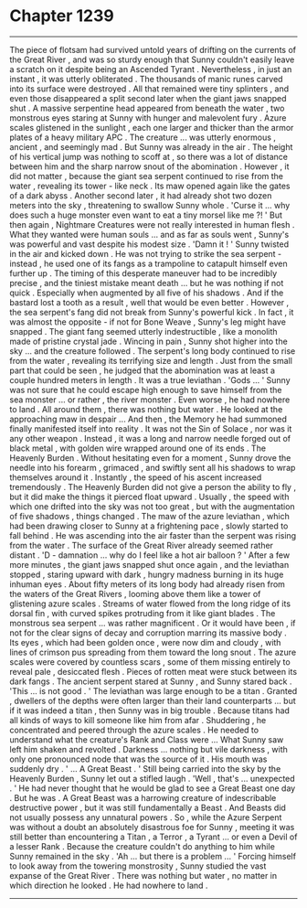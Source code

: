 
# Chapter 1239


---

The piece of flotsam had survived untold years of drifting on the currents of the Great River , and was so sturdy enough that Sunny couldn't easily leave a scratch on it despite being an Ascended Tyrant . Nevertheless , in just an instant , it was utterly obliterated .
The thousands of manic runes carved into its surface were destroyed . All that remained were tiny splinters , and even those disappeared a split second later when the giant jaws snapped shut .
A massive serpentine head appeared from beneath the water , two monstrous eyes staring at Sunny with hunger and malevolent fury . Azure scales glistened in the sunlight , each one larger and thicker than the armor plates of a heavy military APC . The creature ... was utterly enormous , ancient , and seemingly mad .
But Sunny was already in the air .
The height of his vertical jump was nothing to scoff at , so there was a lot of distance between him and the sharp narrow snout of the abomination . However , it did not matter , because the giant sea serpent continued to rise from the water , revealing its tower - like neck .
Its maw opened again like the gates of a dark abyss .
Another second later , it had already shot two dozen meters into the sky , threatening to swallow Sunny whole .
'Curse it ... why does such a huge monster even want to eat a tiny morsel like me ?! '
But then again , Nightmare Creatures were not really interested in human flesh . What they wanted were human souls ... and as far as souls went , Sunny's was powerful and vast despite his modest size .
'Damn it ! '
Sunny twisted in the air and kicked down . He was not trying to strike the sea serpent - instead , he used one of its fangs as a trampoline to catapult himself even further up . The timing of this desperate maneuver had to be incredibly precise , and the tiniest mistake meant death ... but he was nothing if not quick . Especially when augmented by all five of his shadows .
And if the bastard lost a tooth as a result , well that would be even better .
However , the sea serpent's fang did not break from Sunny's powerful kick . In fact , it was almost the opposite - if not for Bone Weave , Sunny's leg might have snapped . The giant fang seemed utterly indestructible , like a monolith made of pristine crystal jade .
Wincing in pain , Sunny shot higher into the sky ... and the creature followed . The serpent's long body continued to rise from the water , revealing its terrifying size and length . Just from the small part that could be seen , he judged that the abomination was at least a couple hundred meters in length .
It was a true leviathan .
'Gods ... '
Sunny was not sure that he could escape high enough to save himself from the sea monster ... or rather , the river monster . Even worse , he had nowhere to land . All around them , there was nothing but water .
He looked at the approaching maw in despair ...
And then , the Memory he had summoned finally manifested itself into reality .
It was not the Sin of Solace , nor was it any other weapon .
Instead , it was a long and narrow needle forged out of black metal , with golden wire wrapped around one of its ends .
The Heavenly Burden .
Without hesitating even for a moment , Sunny drove the needle into his forearm , grimaced , and swiftly sent all his shadows to wrap themselves around it . Instantly , the speed of his ascent increased tremendously .
The Heavenly Burden did not give a person the ability to fly , but it did make the things it pierced float upward . Usually , the speed with which one drifted into the sky was not too great , but with the augmentation of five shadows , things changed .
The maw of the azure leviathan , which had been drawing closer to Sunny at a frightening pace , slowly started to fall behind . He was ascending into the air faster than the serpent was rising from the water .
The surface of the Great River already seemed rather distant .
'D - damnation ... why do I feel like a hot air balloon ? '
After a few more minutes , the giant jaws snapped shut once again , and the leviathan stopped , staring upward with dark , hungry madness burning in its huge inhuman eyes .
About fifty meters of its long body had already risen from the waters of the Great Rivers , looming above them like a tower of glistening azure scales . Streams of water flowed from the long ridge of its dorsal fin , with curved spikes protruding from it like giant blades .
The monstrous sea serpent ... was rather magnificent .
Or it would have been , if not for the clear signs of decay and corruption marring its massive body .
Its eyes , which had been golden once , were now dim and cloudy , with lines of crimson pus spreading from them toward the long snout . The azure scales were covered by countless scars , some of them missing entirely to reveal pale , desiccated flesh . Pieces of rotten meat were stuck between its dark fangs .
The ancient serpent stared at Sunny , and Sunny stared back .
'This ... is not good . '
The leviathan was large enough to be a titan . Granted , dwellers of the depths were often larger than their land counterparts ... but if it was indeed a titan , then Sunny was in big trouble .
Because titans had all kinds of ways to kill someone like him from afar .
Shuddering , he concentrated and peered through the azure scales . He needed to understand what the creature's Rank and Class were ...
What Sunny saw left him shaken and revolted .
Darkness ... nothing but vile darkness , with only one pronounced node that was the source of it .
His mouth was suddenly dry .
' ... A Great Beast . '
Still being carried into the sky by the Heavenly Burden , Sunny let out a stifled laugh .
'Well , that's ... unexpected . '
He had never thought that he would be glad to see a Great Beast one day .
But he was .
A Great Beast was a harrowing creature of indescribable destructive power , but it was still fundamentally a Beast . And Beasts did not usually possess any unnatural powers .
So , while the Azure Serpent was without a doubt an absolutely disastrous foe for Sunny , meeting it was still better than encountering a Titan , a Terror , a Tyrant ... or even a Devil of a lesser Rank . Because the creature couldn't do anything to him while Sunny remained in the sky .
'Ah ... but there is a problem ... '
Forcing himself to look away from the towering monstrosity , Sunny studied the vast expanse of the Great River .
There was nothing but water , no matter in which direction he looked .
He had nowhere to land .

---

